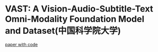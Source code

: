 # VAST: A Vision-Audio-Subtitle-Text Omni-Modality Foundation Model and Dataset(中国科学院大学)
[paper with code](https://paperswithcode.com/paper/vast-a-vision-audio-subtitle-text-omni)  
